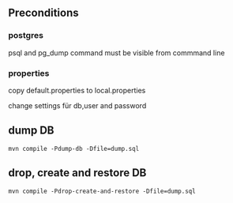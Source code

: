 ## Preconditions

### postgres
psql and pg_dump command must be visible from commmand line

### properties
copy default.properties to local.properties

change settings für db,user and password 

## dump DB
    mvn compile -Pdump-db -Dfile=dump.sql
    
## drop, create and restore DB
    mvn compile -Pdrop-create-and-restore -Dfile=dump.sql
    
